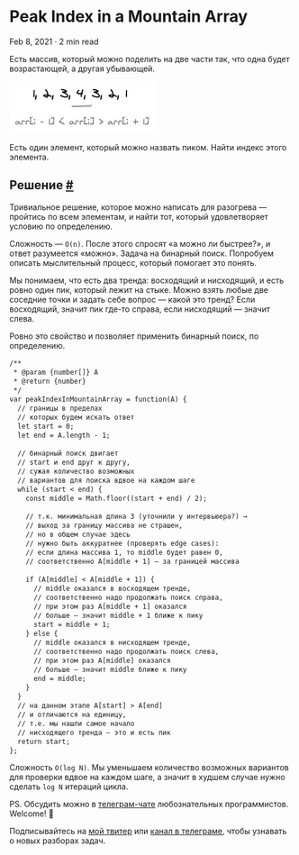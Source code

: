 Peak Index in a Mountain Array
==============================

Feb 8, 2021 · 2 min read

Есть массив, который можно поделить на две части так, что одна будет возрастающей, а другая убывающей.

![](/images/peak-element--ex.jpg)

Есть один элемент, который можно назвать пиком. Найти индекс этого элемента.

Решение [#](#решение)
---------------------

Тривиальное решение, которое можно написать для разогрева — пройтись по всем элементам, и найти тот, который удовлетворяет условию по определению.

Сложность — `O(n)`. После этого спросят «а можно ли быстрее?», и ответ разумеется «можно». Задача на бинарный поиск. Попробуем описать мыслительный процесс, который помогает это понять.

Мы понимаем, что есть два тренда: восходящий и нисходящий, и есть ровно один пик, который лежит на стыке. Можно взять любые две соседние точки и задать себе вопрос — какой это тренд? Если восходящий, значит пик где-то справа, если нисходящий — значит слева.

Ровно это свойство и позволяет применить бинарный поиск, по определению.

    /**
     * @param {number[]} A
     * @return {number}
     */
    var peakIndexInMountainArray = function(A) {
      // границы в пределах
      // которых будем искать ответ
      let start = 0;
      let end = A.length - 1;
    
      // бинарный поиск двигает
      // start и end друг к другу,
      // сужая количество возможных
      // вариантов для поиска вдвое на каждом шаге
      while (start < end) {
        const middle = Math.floor((start + end) / 2);
    
        // т.к. минимальная длина 3 (уточнили у интервьюера?) →
        // выход за границу массива не страшен,
        // но в общем случае здесь
        // нужно быть аккуратнее (проверять edge cases):
        // если длина массива 1, то middle будет равен 0,
        // соответственно A[middle + 1] — за границей массива
    
        if (A[middle] < A[middle + 1]) {
          // middle оказался в восходящем тренде,
          // соответственно надо продолжать поиск справа,
          // при этом раз A[middle + 1] оказался
          // больше — значит middle + 1 ближе к пику
          start = middle + 1;
        } else {
          // middle оказался в нисходящем тренде,
          // соответственно надо продолжать поиск слева,
          // при этом раз A[middle] оказался
          // больше — значит middle ближе к пику
          end = middle;
        }
      }
      // на данном этапе A[start] > A[end]
      // и отличаются на единицу,
      // т.е. мы нашли самое начало
      // нисходящего тренда — это и есть пик
      return start;
    };
    

Сложность `O(log N)`. Мы уменьшаем количество возможных вариантов для проверки вдвое на каждом шаге, а значит в худшем случае нужно сделать `log N` итераций цикла.

PS. Обсудить можно в [телеграм-чате](https://t.me/ctci_chat_ru) любознательных программистов. Welcome! 🤗

Подписывайтесь на [мой твитер](https://twitter.com/vitkarpov) или [канал в телеграме](https://t.me/coding_interviews), чтобы узнавать о новых разборах задач.